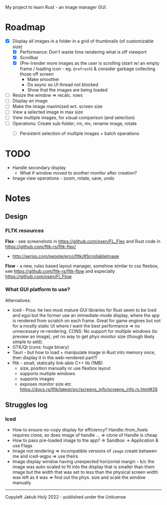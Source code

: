 My project to learn Rust - an image manager GUI.

# Roadmap

- [x] Display all images in a folder in a grid of thumbnails (of customizable size)
  - [x] Performance: Don't waste time rendering what is off viewport
  - [x] Scrollbar
  - [x] (Pre-)render more images as the user is scrolling (start w/ an empty frame / loading icon - eg. `@refresh`) & consider garbage collecting those off screen
    - Make smoother
    - Do async so UI thread not blocked
    - Show that the images are being loaded
- [ ] Resize the window => recalc. rows
- [ ] Display an image
- [ ] Make the image maximized wrt. screen size
- [ ] View a selected image in max size
- [ ] View multiple images, for visual comparison (and selection)
- [ ] Operations: Create sub-folder; rm, mv, rename image, rotate
  - [ ] Persistent selection of multiple images + batch operations


# TODO

* Handle secondary display
  * What if window moved to another monitor after creation?
* Image view operations - zoom, rotate, save, undo

# Notes

## Design

### FLTK resources

**Flex** - see screenshots in https://github.com/osen/FL_Flex and Rust code in https://github.com/fltk-rs/fltk-flex/

* http://seriss.com/people/erco/fltk/#ScrollableImage

**Flow** - a new, rules based layout manager, somehow similar to css flexbox, 
see https://github.com/fltk-rs/fltk-flow and especially https://github.com/osen/Fl_Flow

### What GUI platform to use?

Alternatives: 

* Iced - Pros: he two most mature GUI libraries for Rust seem to be Iced and egui but the former use an immediate-mode display, where the app is rendered from scratch on each frame. Great for game engines but not for a mostly static UI where I want the best performance => no unnecessary re-rendering. CONS: No support for multiple windows (to preview an image), yet no way to get phys monitor size (though likely simple to add).
* GTK/Qt (cons: huge binary)
* Tauri - but how to load + manipulate image in Rust into memory once, then display it in the web-rendered part?!
* fltk - small, statically link-able C++ lib (1MB)
  * size, position manually or use flexbox layout
  * supports multiple windows
  * supports images
  * exposes monitor size etc https://docs.rs/fltk/latest/src/screens_info/screens_info.rs.html#28

## Struggles log

### Iced

 * How to ensure no-copy display for efficiency? Handle::from_fixels requires clone, so does image of handle ... => clone of Handle is cheap
 * How to pass pre-loaded image to the app? => Sandbox -> Application & use Flags
 * Image not rendering => incompatible versions of `image` create between me and iced-wgpu => use theirs
 * Image display window having unexpected horizontal margin - b/c the image was auto-scaled to fit into the display that is smaller than them image but the width that was set to less than the physical screen width was left as it was => find out the phys. size and scale the window manually 

 ---

 Copyleft Jakub Holý 2022 - published under the Unlicense